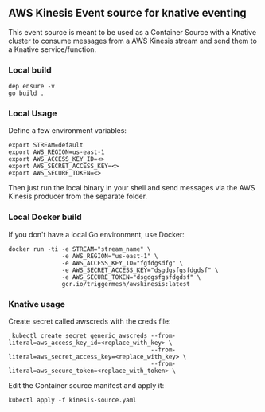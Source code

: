 ## AWS Kinesis Event source for knative eventing

This event source is meant to be used as a Container Source with a Knative cluster to consume messages from a AWS Kinesis stream and send them to a Knative service/function.

### Local build

```
dep ensure -v
go build .
```

### Local Usage

Define a few environment variables:

```
export STREAM=default
export AWS_REGION=us-east-1
export AWS_ACCESS_KEY_ID=<>
export AWS_SECRET_ACCESS_KEY=<>
export AWS_SECURE_TOKEN=<>

```

Then just run the local binary in your shell and send messages via the AWS Kinesis producer from the separate folder.

### Local Docker build

If you don't have a local Go environment, use Docker:

```
docker run -ti -e STREAM="stream_name" \
               -e AWS_REGION="us-east-1" \
               -e AWS_ACCESS_KEY_ID="fgfdgsdfg" \
               -e AWS_SECRET_ACCESS_KEY="dsgdgsfgsfdgdsf" \
               -e AWS_SECURE_TOKEN="dsgdgsfgsfdgdsf" \
               gcr.io/triggermesh/awskinesis:latest
```

### Knative usage

Create secret called awscreds with the creds file:

```
 kubectl create secret generic awscreds --from-literal=aws_access_key_id=<replace_with_key> \
                                        --from-literal=aws_secret_access_key=<replace_with_key> \
                                        --from-literal=aws_secure_token=<replace_with_token> \
```

Edit the Container source manifest and apply it:

```
kubectl apply -f kinesis-source.yaml
```
